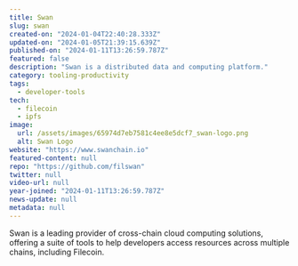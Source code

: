 ```yaml
---
title: Swan
slug: swan
created-on: "2024-01-04T22:40:28.333Z"
updated-on: "2024-01-05T21:39:15.639Z"
published-on: "2024-01-11T13:26:59.787Z"
featured: false
description: "Swan is a distributed data and computing platform."
category: tooling-productivity
tags:
  - developer-tools
tech:
  - filecoin
  - ipfs
image:
  url: /assets/images/65974d7eb7581c4ee8e5dcf7_swan-logo.png
  alt: Swan Logo
website: "https://www.swanchain.io"
featured-content: null
repo: "https://github.com/filswan"
twitter: null
video-url: null
year-joined: "2024-01-11T13:26:59.787Z"
news-update: null
metadata: null
---
```


Swan is a leading provider of cross-chain cloud computing solutions, offering a suite of tools to help developers access resources across multiple chains, including Filecoin.

